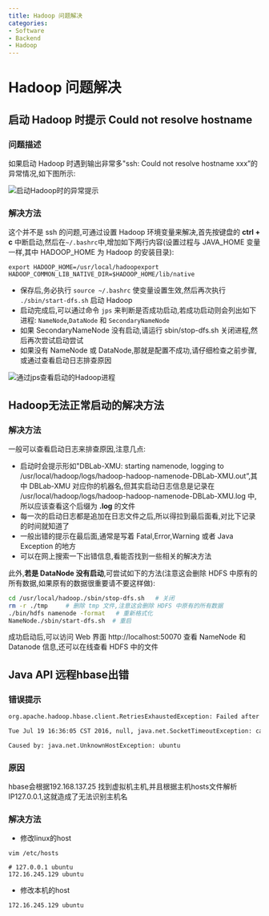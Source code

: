 ```yaml
---
title: Hadoop 问题解决
categories:
- Software
- Backend
- Hadoop
---
```

# Hadoop 问题解决

## 启动 Hadoop 时提示 Could not resolve hostname

### 问题描述

如果启动 Hadoop 时遇到输出非常多"ssh: Could not resolve hostname xxx”的异常情况,如下图所示:

![启动Hadoop时的异常提示](https://cdn.jsdelivr.net/gh/LuShan123888/Files@master/Pictures/2020-12-10-2020-12-07-install-hadoop-15-resolve-hostname.png)

### 解决方法

这个并不是 ssh 的问题,可通过设置 Hadoop 环境变量来解决,首先按键盘的 **ctrl + c** 中断启动,然后在`~/.bashrc`中,增加如下两行内容(设置过程与 JAVA_HOME 变量一样,其中 HADOOP_HOME 为 Hadoop 的安装目录):

```shell
export HADOOP_HOME=/usr/local/hadoopexport
HADOOP_COMMON_LIB_NATIVE_DIR=$HADOOP_HOME/lib/native
```

- 保存后,务必执行 `source ~/.bashrc` 使变量设置生效,然后再次执行 `./sbin/start-dfs.sh` 启动 Hadoop
- 启动完成后,可以通过命令 `jps` 来判断是否成功启动,若成功启动则会列出如下进程: `NameNode`,`DataNode` 和 `SecondaryNameNode`
- 如果 SecondaryNameNode 没有启动,请运行 sbin/stop-dfs.sh 关闭进程,然后再次尝试启动尝试
- 如果没有 NameNode 或 DataNode,那就是配置不成功,请仔细检查之前步骤,或通过查看启动日志排查原因

![通过jps查看启动的Hadoop进程](https://cdn.jsdelivr.net/gh/LuShan123888/Files@master/Pictures/2020-12-10-2020-12-07-install-hadoop-16-jps.png)

## Hadoop无法正常启动的解决方法

### 解决方法

一般可以查看启动日志来排查原因,注意几点:

- 启动时会提示形如"DBLab-XMU: starting namenode, logging to /usr/local/hadoop/logs/hadoop-hadoop-namenode-DBLab-XMU.out”,其中 DBLab-XMU 对应你的机器名,但其实启动日志信息是记录在 /usr/local/hadoop/logs/hadoop-hadoop-namenode-DBLab-XMU.log 中,所以应该查看这个后缀为 **.log** 的文件
- 每一次的启动日志都是追加在日志文件之后,所以得拉到最后面看,对比下记录的时间就知道了
- 一般出错的提示在最后面,通常是写着 Fatal,Error,Warning 或者 Java Exception 的地方
- 可以在网上搜索一下出错信息,看能否找到一些相关的解决方法

此外,**若是 DataNode 没有启动**,可尝试如下的方法(注意这会删除 HDFS 中原有的所有数据,如果原有的数据很重要请不要这样做):

```bash
cd /usr/local/hadoop./sbin/stop-dfs.sh   # 关闭
rm -r ./tmp     # 删除 tmp 文件,注意这会删除 HDFS 中原有的所有数据
./bin/hdfs namenode -format   # 重新格式化
NameNode./sbin/start-dfs.sh  # 重启
```

成功启动后,可以访问 Web 界面 http://localhost:50070 查看 NameNode 和 Datanode 信息,还可以在线查看 HDFS 中的文件

## Java API 远程hbase出错

### 错误提示

```bash
org.apache.hadoop.hbase.client.RetriesExhaustedException: Failed after attempts=36, exceptions:

Tue Jul 19 16:36:05 CST 2016, null, java.net.SocketTimeoutException: callTimeout=60000, callDuration=79721: row 'testtable,,' on table 'hbase:meta' at region=hbase:meta,,1.1588230740, hostname=ubuntu,16020,1468916750524, seqNum=0

Caused by: java.net.UnknownHostException: ubuntu
```

### 原因

hbase会根据192.168.137.25 找到虚拟机主机,并且根据主机hosts文件解析IP127.0.0.1,这就造成了无法识别主机名

### 解决方法

- 修改linux的host

```
vim /etc/hosts

# 127.0.0.1 ubuntu
172.16.245.129 ubuntu
```

- 修改本机的host

```
172.16.245.129 ubuntu
```